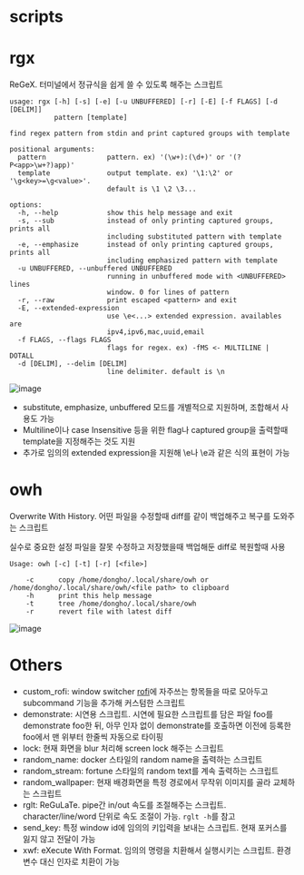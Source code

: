 # scripts

# rgx
ReGeX. 터미널에서 정규식을 쉽게 쓸 수 있도록 해주는 스크립트
```shell
usage: rgx [-h] [-s] [-e] [-u UNBUFFERED] [-r] [-E] [-f FLAGS] [-d [DELIM]]
           pattern [template]

find regex pattern from stdin and print captured groups with template

positional arguments:
  pattern               pattern. ex) '(\w+):(\d+)' or '(?P<app>\w+?)app)'
  template              output template. ex) '\1:\2' or '\g<key>=\g<value>'.
                        default is \1 \2 \3...

options:
  -h, --help            show this help message and exit
  -s, --sub             instead of only printing captured groups, prints all
                        including substituted pattern with template
  -e, --emphasize       instead of only printing captured groups, prints all
                        including emphasized pattern with template
  -u UNBUFFERED, --unbuffered UNBUFFERED
                        running in unbuffered mode with <UNBUFFERED> lines
                        window. 0 for lines of pattern
  -r, --raw             print escaped <pattern> and exit
  -E, --extended-expression
                        use \e<...> extended expression. availables are
                        ipv4,ipv6,mac,uuid,email
  -f FLAGS, --flags FLAGS
                        flags for regex. ex) -fMS <- MULTILINE | DOTALL
  -d [DELIM], --delim [DELIM]
                        line delimiter. default is \n
```

![image](https://user-images.githubusercontent.com/19762154/175819228-1321f5f9-2194-41b7-9cda-16ae9d0ee733.png)

- substitute, emphasize, unbuffered 모드를 개별적으로 지원하며, 조합해서 사용도 가능
- Multiline이나 case Insensitive 등을 위한 flag나 captured group을 출력할때 template을 지정해주는 것도 지원
- 추가로 임의의 extended expression을 지원해 \e<ipv4>나 \e<mac>과 같은 식의 표현이 가능
  
# owh
Overwrite With History. 어떤 파일을 수정할때 diff를 같이 백업해주고 복구를 도와주는 스크립트
           
실수로 중요한 설정 파일을 잘못 수정하고 저장했을때 백업해둔 diff로 복원할때 사용

```shell
Usage: owh [-c] [-t] [-r] [<file>]

    -c      copy /home/dongho/.local/share/owh or /home/dongho/.local/share/owh/<file path> to clipboard
    -h      print this help message
    -t      tree /home/dongho/.local/share/owh
    -r      revert file with latest diff
```

![image](https://user-images.githubusercontent.com/19762154/175861340-8ca540d8-cbee-4518-a0b1-5a2c4f67d997.png)

# Others
- custom_rofi: window switcher [rofi](https://github.com/davatorium/rofi)에 자주쓰는 항목들을 따로 모아두고 subcommand 기능을 추가해 커스텀한 스크립트
- demonstrate: 시연용 스크립트. 시연에 필요한 스크립트를 담은 파일 foo를 demonstrate foo한 뒤, 아무 인자 없이 demonstrate를 호출하면 이전에 등록한 foo에서 맨 위부터 한줄씩 자동으로 타이핑
- lock: 현재 화면을 blur 처리해 screen lock 해주는 스크립트
- random_name: docker 스타일의 random name을 출력하는 스크립트
- random_stream: fortune 스타일의 random text를 계속 출력하는 스크립트
- random_wallpaper: 현재 배경화면을 특정 경로에서 무작위 이미지를 골라 교체하는 스크립트
- rglt: ReGuLaTe. pipe간 in/out 속도를 조절해주는 스크립트. character/line/word 단위로 속도 조절이 가능. `rglt -h`를 참고
- send_key: 특정 window id에 임의의 키입력을 보내는 스크립트. 현재 포커스를 잃지 않고 전달이 가능
- xwf: eXecute With Format. 임의의 명령을 치환해서 실행시키는 스크립트. 환경변수 대신 인자로 치환이 가능
